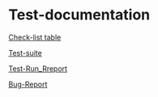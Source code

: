 # Test-documentation

[Check-list table](https://docs.google.com/spreadsheets/d/1Zrc-_PIwFlipA8Wz0A4Mm-zh_dIfUvrZgFJ0ysPOQ7s/edit?usp=sharing)

[Test-suite](https://app.qase.io/project/G8?suite=114)

[Test-Run_Rreport](https://github.com/AntonWDC/Test-documentation/blob/main/Anton_Sobolev_Test_Run.pdf)

[Bug-Report](https://github.com/AntonWDC/Test-documentation#:~:text=Anton_Sobolev_Bug_Report.xlsx)
